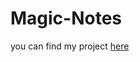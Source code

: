 # Magic-Notes
<p>you can find my project <a href="https://revanthpalukuri.github.io/Magic-Notes/">here</a></p>
